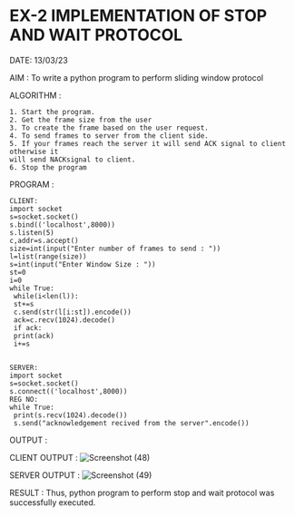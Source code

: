 # EX-2 IMPLEMENTATION OF STOP AND WAIT PROTOCOL

DATE: 13/03/23

AIM : To write a python program to perform sliding window protocol


ALGORITHM :
```
1. Start the program.
2. Get the frame size from the user
3. To create the frame based on the user request.
4. To send frames to server from the client side.
5. If your frames reach the server it will send ACK signal to client otherwise it
will send NACKsignal to client.
6. Stop the program
```
PROGRAM :
```
CLIENT:
import socket
s=socket.socket()
s.bind(('localhost',8000))
s.listen(5)
c,addr=s.accept()
size=int(input("Enter number of frames to send : "))
l=list(range(size))
s=int(input("Enter Window Size : "))
st=0
i=0
while True:
 while(i<len(l)):
 st+=s
 c.send(str(l[i:st]).encode())
 ack=c.recv(1024).decode()
 if ack:
 print(ack)
 i+=s
 
```
```
SERVER:
import socket
s=socket.socket()
s.connect(('localhost',8000))
REG NO:
while True: 
 print(s.recv(1024).decode())
 s.send("acknowledgement recived from the server".encode())
 ```

OUTPUT :

CLIENT OUTPUT :
![Screenshot (48)](https://github.com/ArpanBardhan/EX-2/assets/119405037/41129eb9-3323-4b33-976f-374ba3b8ef56)

SERVER OUTPUT :
![Screenshot (49)](https://github.com/ArpanBardhan/EX-2/assets/119405037/50302d3b-4253-4a52-81d9-64f6deab0bcc)



RESULT : Thus, python program to perform stop and wait protocol was successfully executed.




